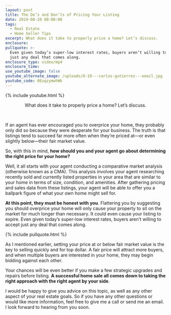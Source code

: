 ```yaml
---
layout: post
title: The Do’s and Don’ts of Pricing Your Listing
date: 2019-08-20 00:00:00
tags:
  - Real Estate
  - Home Seller Tips
excerpt: What does it take to properly price a home? Let’s discuss.
enclosure:
pullquote: >-
  Even given today’s super-low interest rates, buyers aren’t willing to accept
  just any deal that comes along.
enclosure_type: video/mp4
enclosure_time:
use_youtube_image: false
youtube_alternate_image: /uploads/8-19---carlos-gutierrez---email.jpg
youtube_code: 0EuqzymwhWk
---
```


{% include youtube.html %}

<center>What does it take to properly price a home? Let&rsquo;s discuss.</center>

&nbsp;

If an agent has ever encouraged you to overprice your home, they probably only did so because they were desperate for your business. The truth is that listings tend to succeed far more often when they’re priced at—or even slightly below—their fair market value.

So, with this in mind, **how should you and your agent go about determining the right price for your home?**

Well, it all starts with your agent conducting a comparative market analysis (otherwise known as a CMA). This analysis involves your agent researching recently sold and currently listed properties in your area that are similar to your home in terms of size, condition, and amenities. After gathering pricing and sales data from these listings, your agent will be able to offer you a ballpark figure of what your own home might sell for.

**At this point, they must be honest with you**. Flattering you by suggesting you should overprice your home will only cause your property to sit on the market for much longer than necessary. It could even cause your listing to expire. Even given today’s super-low interest rates, buyers aren’t willing to accept just any deal that comes along.

{% include pullquote.html %}

As I mentioned earlier, setting your price at or below fair market value is the key to selling quickly and for top dollar. A fair price will attract more buyers, and when multiple buyers are interested in your home, they may begin bidding against each other.

Your chances will be even better if you make a few strategic upgrades and repairs before listing. **A successful home sale all comes down to taking the right approach with the right agent by your side**.

I would be happy to give you advice on this topic, as well as any other aspect of your real estate goals. So if you have any other questions or would like more information, feel free to give me a call or send me an email. I look forward to hearing from you soon.